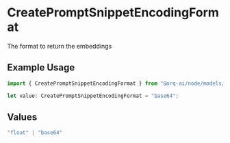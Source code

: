 # CreatePromptSnippetEncodingFormat

The format to return the embeddings

## Example Usage

```typescript
import { CreatePromptSnippetEncodingFormat } from "@orq-ai/node/models/operations";

let value: CreatePromptSnippetEncodingFormat = "base64";
```

## Values

```typescript
"float" | "base64"
```